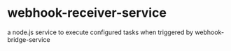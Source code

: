 # webhook-receiver-service
a node.js service to execute configured tasks when triggered by webhook-bridge-service
